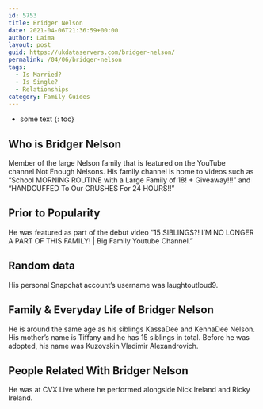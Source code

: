 ```yaml
---
id: 5753
title: Bridger Nelson
date: 2021-04-06T21:36:59+00:00
author: Laima
layout: post
guid: https://ukdataservers.com/bridger-nelson/
permalink: /04/06/bridger-nelson
tags:
  - Is Married?
  - Is Single?
  - Relationships
category: Family Guides
---
```


* some text
{: toc}


## Who is Bridger Nelson
                  
                  
                  
Member of the large Nelson family that is featured on the YouTube channel Not Enough Nelsons. His family channel is home to videos such as &#8220;School MORNING ROUTINE with a Large Family of 18! + Giveaway!!!&#8221; and &#8220;HANDCUFFED To Our CRUSHES For 24 HOURS!!&#8221;
                  
              
            
              
            
                
                
                
## Prior to Popularity
                  
                  
                  
He was featured as part of the debut video &#8220;15 SIBLINGS?! I&#8217;M NO LONGER A PART OF THIS FAMILY! | Big Family Youtube Channel.&#8221;
                  
              
            
              
            
                
                
                
## Random data
                  
                  
                  
His personal Snapchat account&#8217;s username was laughtoutloud9.
                  
              
            
              
            
                
                
                
## Family & Everyday Life of Bridger Nelson
                  
                  
                  
He is around the same age as his siblings KassaDee and KennaDee Nelson. His mother&#8217;s name is Tiffany and he has 15 siblings in total. Before he was adopted, his name was Kuzovskin Vladimir Alexandrovich.
                  
              
            
              
            
                
                
                
## People Related With Bridger Nelson
                  
                  
                  
He was at CVX Live where he performed alongside Nick Ireland and Ricky Ireland.
                  
              
            
              
            
                
              
            
              
              
            
            
              
            
          
          
          